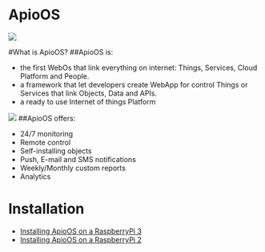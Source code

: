 ApioOS
==========
![](http://www.apio.cc/images/img_ApioOS/banner_apio_os.jpg)

#What is ApioOS? 
##ApioOS is:
* the first WebOs that link everything on internet: Things, Services, Cloud Platform and People.
* a framework that let developers create WebApp for control Things or Services that link Objects, Data and APIs.
* a ready to use Internet of things Platform

![](http://www.apio.cc//images/img_ApioOS/os_overview-home.png)
##ApioOS offers:
* 24/7 monitoring
* Remote control
* Self-installing objects
* Push, E-mail and SMS notifications
* Weekly/Monthly custom reports
* Analytics


 
# Installation
* [Installing ApioOS on a RaspberryPi 3](https://github.com/ApioLab/ApioOS/wiki/How-to-Install-on-Raspberry-3)
* [Installing ApioOS on a RaspberryPi 2](https://github.com/ApioLab/ApioOS/wiki/How-to-Install-on-Raspberry-2)
